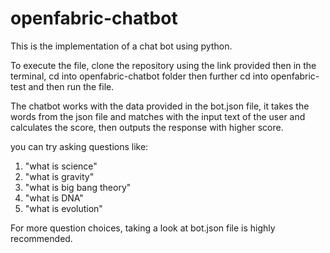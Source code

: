 # openfabric-chatbot
This is the implementation of a chat bot using python.

To execute the file, clone the repository using the link provided then in the terminal, cd into openfabric-chatbot folder then further cd into openfabric-test and then run the file.

The chatbot works with the data provided in the bot.json file, it takes the words from the json file and matches with the input text of the user and calculates the score, then outputs the response with higher score.

you can try asking questions like:

1) "what is science"
2) "what is gravity"
3) "what is big bang theory"
4) "what is DNA"
5) "what is evolution"


For more question choices, taking a look at bot.json file is highly recommended.
